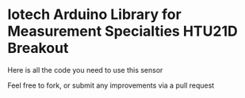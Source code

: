 Iotech Arduino Library for
Measurement Specialties HTU21D Breakout
==============================================================

Here is all the code you need to use this sensor

Feel free to fork, or submit any improvements via a pull request
